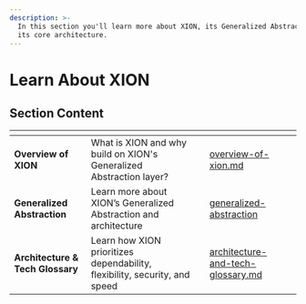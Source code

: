 ```yaml
---
description: >-
  In this section you'll learn more about XION, its Generalized Abstraction, and
  its core architecture.
---
```


# Learn About XION

## Section Content

<table data-view="cards"><thead><tr><th></th><th></th><th></th><th data-hidden data-card-target data-type="content-ref"></th><th data-hidden data-card-cover data-type="files"></th></tr></thead><tbody><tr><td><strong>Overview of XION</strong></td><td>What is XION and why build on XION's Generalized Abstraction layer?</td><td></td><td><a href="overview-of-xion.md">overview-of-xion.md</a></td><td></td></tr><tr><td><strong>Generalized Abstraction</strong></td><td>Learn more about XION’s Generalized Abstraction and architecture</td><td></td><td><a href="generalized-abstraction/">generalized-abstraction</a></td><td></td></tr><tr><td><strong>Architecture &#x26; Tech Glossary</strong></td><td>Learn how XION prioritizes dependability, flexibility, security, and speed</td><td></td><td><a href="architecture-and-tech-glossary.md">architecture-and-tech-glossary.md</a></td><td></td></tr></tbody></table>

